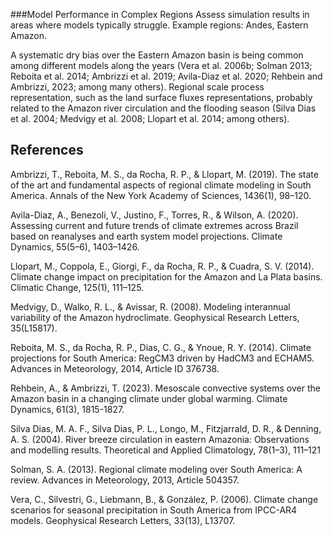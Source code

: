 ###Model Performance in Complex Regions
Assess simulation results in areas where models typically struggle. Example regions: Andes, Eastern Amazon.

A systematic dry bias over the Eastern Amazon basin is being common among different models along the years (Vera et al. 2006b; Solman 2013; Reboita et al. 2014; Ambrizzi et al. 2019; Avila-Diaz et al. 2020; Rehbein and Ambrizzi, 2023; among
many others). Regional scale process representation, such as the land surface fluxes representations, probably related to the Amazon river circulation and the flooding season (Silva Dias et al. 2004; Medvigy et al. 2008; Llopart et al. 2014; among others).

## References

Ambrizzi, T., Reboita, M. S., da Rocha, R. P., & Llopart, M. (2019). The state of the art and fundamental aspects of regional climate modeling in South America. Annals of the New York Academy of Sciences, 1436(1), 98–120. 

Avila-Diaz, A., Benezoli, V., Justino, F., Torres, R., & Wilson, A. (2020). Assessing current and future trends of climate extremes across Brazil based on reanalyses and earth system model projections. Climate Dynamics, 55(5–6), 1403–1426.

Llopart, M., Coppola, E., Giorgi, F., da Rocha, R. P., & Cuadra, S. V. (2014). Climate change impact on precipitation for the Amazon and La Plata basins. Climatic Change, 125(1), 111–125.

Medvigy, D., Walko, R. L., & Avissar, R. (2008). Modeling interannual variability of the Amazon hydroclimate. Geophysical Research Letters, 35(L15817).

Reboita, M. S., da Rocha, R. P., Dias, C. G., & Ynoue, R. Y. (2014). Climate projections for South America: RegCM3 driven by HadCM3 and ECHAM5. Advances in Meteorology, 2014, Article ID 376738.


Rehbein, A., & Ambrizzi, T. (2023). Mesoscale convective systems over the Amazon basin in a changing climate under global warming. Climate Dynamics, 61(3), 1815-1827.

Silva Dias, M. A. F., Silva Dias, P. L., Longo, M., Fitzjarrald, D. R., & Denning, A. S. (2004). River breeze circulation in eastern Amazonia: Observations and modelling results. Theoretical and Applied Climatology, 78(1–3), 111–121

Solman, S. A. (2013). Regional climate modeling over South America: A review. Advances in Meteorology, 2013, Article 504357.
 
Vera, C., Silvestri, G., Liebmann, B., & González, P. (2006). Climate change scenarios for seasonal precipitation in South America from IPCC-AR4 models. Geophysical Research Letters, 33(13), L13707.